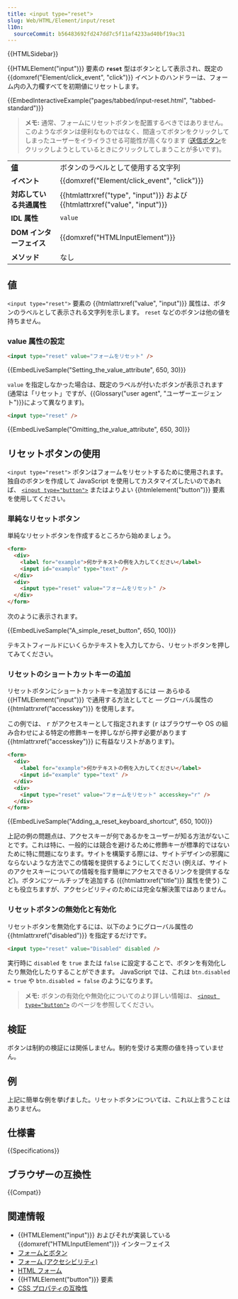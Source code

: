 ```yaml
---
title: <input type="reset">
slug: Web/HTML/Element/input/reset
l10n:
  sourceCommit: b56483692fd247dd7c5f11af4233ad40bf19ac31
---
```


{{HTMLSidebar}}

{{HTMLElement("input")}} 要素の **`reset`** 型はボタンとして表示され、既定の {{domxref("Element/click_event", "click")}} イベントのハンドラーは、フォーム内の入力欄すべてを初期値にリセットします。

{{EmbedInteractiveExample("pages/tabbed/input-reset.html", "tabbed-standard")}}

> **メモ:** 通常、フォームにリセットボタンを配置するべきではありません。このようなボタンは便利なものではなく、間違ってボタンをクリックしてしまったユーザーをイライラさせる可能性が高くなります ([送信ボタン](/ja/docs/Web/HTML/Element/input/submit)をクリックしようとしているときにクリックしてしまうことが多いです)。

<table class="properties">
  <tbody>
    <tr>
      <td><strong><a href="#value">値</a></strong></td>
      <td>ボタンのラベルとして使用する文字列</td>
    </tr>
    <tr>
      <td><strong>イベント</strong></td>
      <td>{{domxref("Element/click_event", "click")}}</td>
    </tr>
    <tr>
      <td><strong>対応している共通属性</strong></td>
      <td>
        {{htmlattrxref("type", "input")}} および
        {{htmlattrxref("value", "input")}}
      </td>
    </tr>
    <tr>
      <td><strong>IDL 属性</strong></td>
      <td><code>value</code></td>
    </tr>
    <tr>
      <td><strong>DOM インターフェイス</strong></td>
      <td><p>{{domxref("HTMLInputElement")}}</p></td>
    </tr>
    <tr>
      <td><strong>メソッド</strong></td>
      <td>なし</td>
    </tr>
  </tbody>
</table>

## 値

`<input type="reset">` 要素の {{htmlattrxref("value", "input")}} 属性は、ボタンのラベルとして表示される文字列を示します。 `reset` などのボタンは他の値を持ちません。

### value 属性の設定

```html
<input type="reset" value="フォームをリセット" />
```

{{EmbedLiveSample("Setting_the_value_attribute", 650, 30)}}

`value` を指定しなかった場合は、既定のラベルが付いたボタンが表示されます (通常は「リセット」ですが、{{Glossary("user agent", "ユーザーエージェント")}}によって異なります)。

```html
<input type="reset" />
```

{{EmbedLiveSample("Omitting_the_value_attribute", 650, 30)}}

## リセットボタンの使用

`<input type="reset">` ボタンはフォームをリセットするために使用されます。独自のボタンを作成して JavaScript を使用してカスタマイズしたいのであれば、 [`<input type="button">`](/ja/docs/Web/HTML/Element/input/button) またはよりよい {{htmlelement("button")}} 要素を使用してください。

### 単純なリセットボタン

単純なリセットボタンを作成するところから始めましょう。

```html
<form>
  <div>
    <label for="example">何かテキストの例を入力してください</label>
    <input id="example" type="text" />
  </div>
  <div>
    <input type="reset" value="フォームをリセット" />
  </div>
</form>
```

次のように表示されます。

{{EmbedLiveSample("A_simple_reset_button", 650, 100)}}

テキストフィールドにいくらかテキストを入力してから、リセットボタンを押してみてください。

### リセットのショートカットキーの追加

リセットボタンにショートカットキーを追加するには — あらゆる {{HTMLElement("input")}} で通用する方法としてと — グローバル属性の {{htmlattrxref("accesskey")}} を使用します。

この例では、 <kbd>r</kbd> がアクセスキーとして指定されます (<kbd>r</kbd> はブラウザーや OS の組み合わせによる特定の修飾キーを押しながら押す必要があります {{htmlattrxref("accesskey")}} に有益なリストがあります)。

```html
<form>
  <div>
    <label for="example">何かテキストの例を入力してください</label>
    <input id="example" type="text" />
  </div>
  <div>
    <input type="reset" value="フォームをリセット" accesskey="r" />
  </div>
</form>
```

{{EmbedLiveSample("Adding_a_reset_keyboard_shortcut", 650, 100)}}

上記の例の問題点は、アクセスキーが何であるかをユーザーが知る方法がないことです。これは特に、一般的には競合を避けるために修飾キーが標準的ではないために特に問題になります。サイトを構築する際には、サイトデザインの邪魔にならないような方法でこの情報を提供するようにしてください (例えば、サイトのアクセスキーについての情報を指す簡単にアクセスできるリンクを提供するなど)。ボタンにツールチップを追加する ({{htmlattrxref("title")}} 属性を使う) ことも役立ちますが、アクセシビリティのためには完全な解決策ではありません。

### リセットボタンの無効化と有効化

リセットボタンを無効化するには、以下のようにグローバル属性の {{htmlattrxref("disabled")}} を指定するだけです。

```html
<input type="reset" value="Disabled" disabled />
```

実行時に `disabled` を `true` または `false` に設定することで、ボタンを有効化したり無効化したりすることができます。 JavaScript では、これは `btn.disabled = true` や `btn.disabled = false` のようになります。

> **メモ:** ボタンの有効化や無効化についてのより詳しい情報は、 [`<input type="button">`](/ja/docs/Web/HTML/Element/input/button#ボタンの無効化と有効化) のページを参照してください。

## 検証

ボタンは制約の検証には関係しません。制約を受ける実際の値を持っていません。

## 例

上記に簡単な例を挙げました。リセットボタンについては、これ以上言うことはありません。

## 仕様書

{{Specifications}}

## ブラウザーの互換性

{{Compat}}

## 関連情報

- {{HTMLElement("input")}} およびそれが実装している {{domxref("HTMLInputElement")}} インターフェイス
- [フォームとボタン](/ja/docs/Learn/Forms/Basic_native_form_controls#実際のボタン)
- [フォーム (アクセシビリティ)](/ja/docs/Web/Accessibility/ARIA/forms)
- [HTML フォーム](/ja/docs/Learn/Forms)
- {{HTMLElement("button")}} 要素
- [CSS プロパティの互換性](/ja/docs/Learn/Forms/Property_compatibility_table_for_form_controls)

